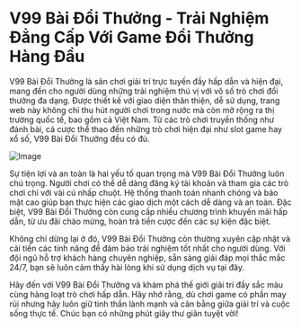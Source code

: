 # V99 Bài Đổi Thưởng - Trải Nghiệm Đẳng Cấp Với Game Đổi Thưởng Hàng Đầu

V99 Bài Đổi Thưởng là sân chơi giải trí trực tuyến đầy hấp dẫn và hiện đại, mang đến cho người dùng những trải nghiệm thú vị với vô số trò chơi đổi thưởng đa dạng. Được thiết kế với giao diện thân thiện, dễ sử dụng, trang web này không chỉ thu hút người chơi trong nước mà còn mở rộng ra thị trường quốc tế, bao gồm cả Việt Nam. Từ các trò chơi truyền thống như đánh bài, cá cược thể thao đến những trò chơi hiện đại như slot game hay xổ số, V99 Bài Đổi Thưởng đều có đủ.

![Image](https://github.com/user-attachments/assets/bd51ea9f-0666-407b-a7a7-98ead6de688c)

Sự tiện lợi và an toàn là hai yếu tố quan trọng mà V99 Bài Đổi Thưởng luôn chú trọng. Người chơi có thể dễ dàng đăng ký tài khoản và tham gia các trò chơi chỉ với vài cú nhấp chuột. Hệ thống thanh toán nhanh chóng và bảo mật cao giúp bạn thực hiện các giao dịch một cách dễ dàng và an toàn. Đặc biệt, V99 Bài Đổi Thưởng còn cung cấp nhiều chương trình khuyến mãi hấp dẫn, từ ưu đãi chào mừng, hoàn trả tiền cược đến các sự kiện đặc biệt.

Không chỉ dừng lại ở đó, V99 Bài Đổi Thưởng còn thường xuyên cập nhật và cải tiến các tính năng để đảm bảo trải nghiệm tốt nhất cho người dùng. Với đội ngũ hỗ trợ khách hàng chuyên nghiệp, sẵn sàng giải đáp mọi thắc mắc 24/7, bạn sẽ luôn cảm thấy hài lòng khi sử dụng dịch vụ tại đây.

Hãy đến với V99 Bài Đổi Thưởng và khám phá thế giới giải trí đầy sắc màu cùng hàng loạt trò chơi hấp dẫn. Hãy nhớ rằng, dù chơi game có phần may rủi nhưng hãy luôn giữ tinh thần lành mạnh và cân bằng giữa giải trí và cuộc sống thực tế. Chúc bạn có những phút giây thư giãn tuyệt vời!
